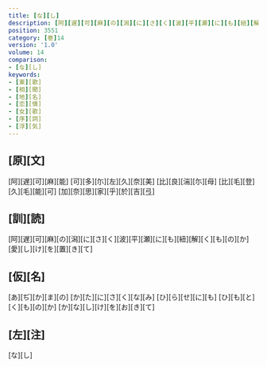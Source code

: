 ```yaml
---
title: [な][し]
description: [阿][遅][可][麻][の][潟][に][さ][く][波][平][瀬][に][も][紐][解][く][も][の][か][愛][し][け][を][置][き][て]
position: 3551
category: [巻]14
version: '1.0'
volume: 14
comparison:
- [な][し]
keywords:
- [東][歌]
- [相][聞]
- [地][名]
- [恋][情]
- [女][歌]
- [序][詞]
- [浮][気]
---
```


## [原][文]

[阿][遅][可][麻][能] [可][多][尓][左][久][奈][美] [比][良][湍][尓][母] [比][毛][登][久][毛][能][可] [加][奈][思][家][乎][於][吉][弖]

## [訓][読]

[阿][遅][可][麻][の][潟][に][さ][く][波][平][瀬][に][も][紐][解][く][も][の][か][愛][し][け][を][置][き][て]

## [仮][名]

[あ][ぢ][か][ま][の] [か][た][に][さ][く][な][み] [ひ][ら][せ][に][も] [ひ][も][と][く][も][の][か] [か][な][し][け][を][お][き][て]

## [左][注]

[な][し]
